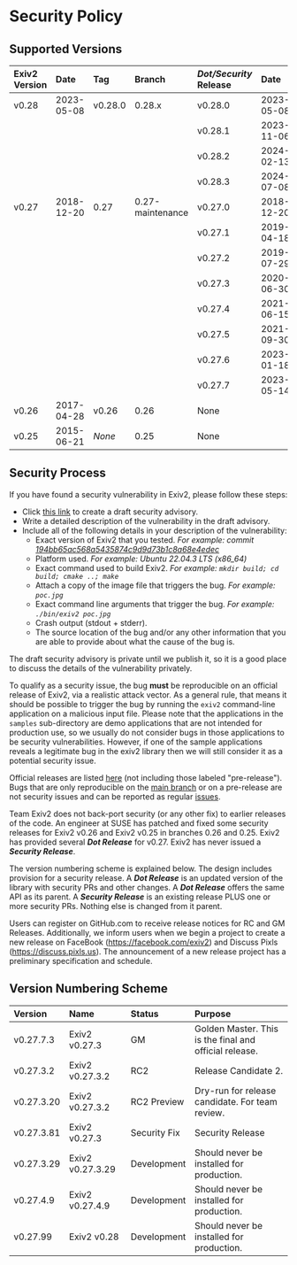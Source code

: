 # Security Policy

## Supported Versions

| Exiv2 Version    | Date       | Tag     |  Branch          | _Dot/Security_ Release | Date       | Tag |
|:--               |:--         |:-       |:--               |:--                     |:-          |:-   |
| v0.28            | 2023-05-08 | v0.28.0 | 0.28.x           | v0.28.0                | 2023-05-08 | v0.28.0 |
|                  |            |         |                  | v0.28.1                | 2023-11-06 | v0.28.1 |
|                  |            |         |                  | v0.28.2                | 2024-02-13 | v0.28.2 |
|                  |            |         |                  | v0.28.3                | 2024-07-08 | v0.28.3 |
| v0.27            | 2018-12-20 | 0.27    | 0.27-maintenance | v0.27.0                | 2018-12-20 | v0.27.0 |
|                  |            |         |                  | v0.27.1                | 2019-04-18 | v0.27.1 |
|                  |            |         |                  | v0.27.2                | 2019-07-29 | v0.27.2 |
|                  |            |         |                  | v0.27.3                | 2020-06-30 | v0.27.3 |
|                  |            |         |                  | v0.27.4                | 2021-06-15 | v0.27.4 |
|                  |            |         |                  | v0.27.5                | 2021-09-30 | v0.27.5 |
|                  |            |         |                  | v0.27.6                | 2023-01-18 | v0.27.6 |
|                  |            |         |                  | v0.27.7                | 2023-05-14 | v0.27.7 |
| v0.26            | 2017-04-28 | v0.26   | 0.26             | None | | |
| v0.25            | 2015-06-21 | _None_  | 0.25             | None | | |

## Security Process

If you have found a security vulnerability in Exiv2, please follow these steps:

* Click [this link](https://github.com/Exiv2/exiv2/security/advisories/new) to create a draft security advisory.
* Write a detailed description of the vulnerability in the draft advisory.
* Include all of the following details in your description of the vulnerability:
  * Exact version of Exiv2 that you tested. _For example: commit [194bb65ac568a5435874c9d9d73b1c8a68e4edec](https://github.com/Exiv2/exiv2/commit/194bb65ac568a5435874c9d9d73b1c8a68e4edec)_
  * Platform used. _For example: Ubuntu 22.04.3 LTS (x86\_64)_
  * Exact command used to build Exiv2. _For example: `mkdir build; cd build; cmake ..; make`_
  * Attach a copy of the image file that triggers the bug. _For example: `poc.jpg`_
  * Exact command line arguments that trigger the bug. _For example: `./bin/exiv2 poc.jpg`_
  * Crash output (stdout + stderr).
  * The source location of the bug and/or any other information that you are able to provide about what the cause of the bug is.

The draft security advisory is private until we publish it, so it is a good place to discuss the details of the vulnerability privately.

To qualify as a security issue, the bug **must** be reproducible on an official release of Exiv2, via a realistic attack vector. As a general rule, that means it should be possible to trigger the bug by running the `exiv2` command-line application on a malicious input file. Please note that the applications in the `samples` sub-directory are demo applications that are not intended for production use, so we usually do not consider bugs in those applications to be security vulnerabilities. However, if one of the sample applications reveals a legitimate bug in the exiv2 library then we will still consider it as a potential security issue.

Official releases are listed [here](https://github.com/Exiv2/exiv2/releases) (not including those labeled "pre-release"). Bugs that are only reproducible on the [main branch](https://github.com/Exiv2/exiv2/tree/main) or on a pre-release are not security issues and can be reported as regular [issues](https://github.com/Exiv2/exiv2/issues).

Team Exiv2 does not back-port security (or any other fix) to earlier releases of the code.  An engineer at SUSE has patched and fixed some security releases for Exiv2 v0.26 and Exiv2 v0.25 in branches 0.26 and 0.25.  Exiv2 has provided several _**Dot Release**_ for v0.27.  Exiv2 has never issued a _**Security Release**_.

The version numbering scheme is explained below.  The design includes provision for a security release.  A _**Dot Release**_ is an updated version of the library with security PRs and other changes.  A _**Dot Release**_ offers the same API as its parent.  A _**Security Release**_ is an existing release PLUS one or more security PRs.  Nothing else is changed from it parent.

Users can register on GitHub.com to receive release notices for RC and GM Releases.  Additionally, we inform users when we begin a project to create a new release on FaceBook (https://facebook.com/exiv2) and Discuss Pixls (https://discuss.pixls.us).  The announcement of a new release project has a preliminary specification and schedule.

## Version Numbering Scheme

| Version    | Name             | Status       | Purpose |
|:--         |:--               |:--           |:--      |
| v0.27.7.3  | Exiv2 v0.27.3    | GM           | Golden Master.  This is the final and official release. |
| v0.27.3.2  | Exiv2 v0.27.3.2  | RC2          | Release Candidate 2.                                    |
| v0.27.3.20 | Exiv2 v0.27.3.2  | RC2 Preview  | Dry-run for release candidate.  For team review.        |
| v0.27.3.81 | Exiv2 v0.27.3    | Security Fix | Security Release                          |
| v0.27.3.29 | Exiv2 v0.27.3.29 | Development  | Should never be installed for production. |
| v0.27.4.9  | Exiv2 v0.27.4.9  | Development  | Should never be installed for production. |
| v0.27.99   | Exiv2 v0.28      | Development  | Should never be installed for production. |
